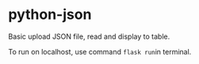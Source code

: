# python-json
Basic upload JSON file, read and display to table.

To run on localhost, use command ```flask run```in terminal.
